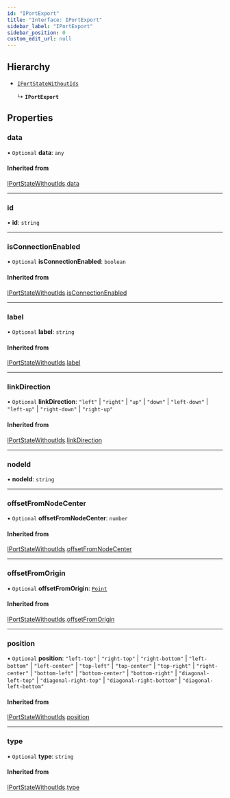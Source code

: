 ```yaml
---
id: "IPortExport"
title: "Interface: IPortExport"
sidebar_label: "IPortExport"
sidebar_position: 0
custom_edit_url: null
---
```


## Hierarchy

- [`IPortStateWithoutIds`](IPortStateWithoutIds.md)

  ↳ **`IPortExport`**

## Properties

### data

• `Optional` **data**: `any`

#### Inherited from

[IPortStateWithoutIds](IPortStateWithoutIds.md).[data](IPortStateWithoutIds.md#data)

___

### id

• **id**: `string`

___

### isConnectionEnabled

• `Optional` **isConnectionEnabled**: `boolean`

#### Inherited from

[IPortStateWithoutIds](IPortStateWithoutIds.md).[isConnectionEnabled](IPortStateWithoutIds.md#isconnectionenabled)

___

### label

• `Optional` **label**: `string`

#### Inherited from

[IPortStateWithoutIds](IPortStateWithoutIds.md).[label](IPortStateWithoutIds.md#label)

___

### linkDirection

• `Optional` **linkDirection**: ``"left"`` \| ``"right"`` \| ``"up"`` \| ``"down"`` \| ``"left-down"`` \| ``"left-up"`` \| ``"right-down"`` \| ``"right-up"``

#### Inherited from

[IPortStateWithoutIds](IPortStateWithoutIds.md).[linkDirection](IPortStateWithoutIds.md#linkdirection)

___

### nodeId

• **nodeId**: `string`

___

### offsetFromNodeCenter

• `Optional` **offsetFromNodeCenter**: `number`

#### Inherited from

[IPortStateWithoutIds](IPortStateWithoutIds.md).[offsetFromNodeCenter](IPortStateWithoutIds.md#offsetfromnodecenter)

___

### offsetFromOrigin

• `Optional` **offsetFromOrigin**: [`Point`](../#point)

#### Inherited from

[IPortStateWithoutIds](IPortStateWithoutIds.md).[offsetFromOrigin](IPortStateWithoutIds.md#offsetfromorigin)

___

### position

• `Optional` **position**: ``"left-top"`` \| ``"right-top"`` \| ``"right-bottom"`` \| ``"left-bottom"`` \| ``"left-center"`` \| ``"top-left"`` \| ``"top-center"`` \| ``"top-right"`` \| ``"right-center"`` \| ``"bottom-left"`` \| ``"bottom-center"`` \| ``"bottom-right"`` \| ``"diagonal-left-top"`` \| ``"diagonal-right-top"`` \| ``"diagonal-right-bottom"`` \| ``"diagonal-left-bottom"``

#### Inherited from

[IPortStateWithoutIds](IPortStateWithoutIds.md).[position](IPortStateWithoutIds.md#position)

___

### type

• `Optional` **type**: `string`

#### Inherited from

[IPortStateWithoutIds](IPortStateWithoutIds.md).[type](IPortStateWithoutIds.md#type)
